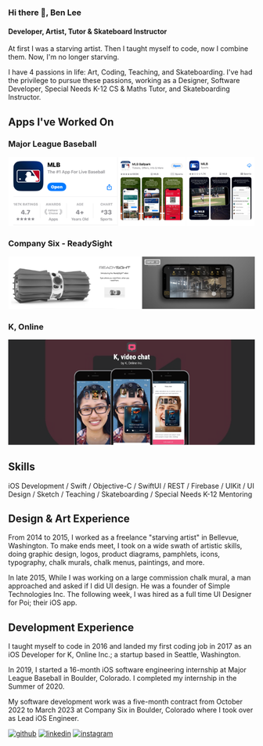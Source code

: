 ### Hi there 👋, Ben Lee
#### Developer, Artist, Tutor & Skateboard Instructor
At first I was a starving artist. Then I taught myself to code, now I combine them. Now, I'm no longer starving. 

I have 4 passions in life: Art, Coding, Teaching, and Skateboarding.  I've had the privilege to pursue these passions, working as a Designer, Software Developer, Special Needs K-12 CS & Maths Tutor, and Skateboarding Instructor.

## Apps I've Worked On

### Major League Baseball
![Image Name](./images/MLBApps.png)

### Company Six - ReadySight
![Image Name](./images/Company6.png)

### K, Online
![Image Name](./images/KOnline.png)

## Skills 
iOS Development / Swift / Objective-C / SwiftUI / REST / Firebase / UIKit / UI Design / Sketch / Teaching / Skateboarding / Special Needs K-12 Mentoring 

## Design & Art Experience
From 2014 to 2015, I worked as a freelance "starving artist" in Bellevue, Washington. To make ends meet, I took on a wide swath of artistic skills, doing graphic design, logos, product diagrams, pamphlets, icons, typography, chalk murals, chalk menus, paintings, and more. 

In late 2015, While I was working on a large commission chalk mural, a man approached and asked if I did UI design. He was a founder of Simple Technologies Inc.  The following week, I was hired as a full time UI Designer for Poi; their iOS app. 

## Development Experience

I taught myself to code in 2016 and landed my first coding job in 2017 as an iOS Developer for K, Online Inc.; a startup based in Seattle, Washington.  

In 2019, I started a 16-month iOS software engineering internship at Major League Baseball in Boulder, Colorado. I completed my internship in the Summer of 2020.

My software development work was a five-month contract from October 2022 to March 2023 at Company Six in Boulder, Colorado where I took over as Lead iOS Engineer.  




[<img src='https://cdn.jsdelivr.net/npm/simple-icons@3.0.1/icons/github.svg' alt='github' height='40'>](https://github.com/https://github.com/Benjlee92)  [<img src='https://cdn.jsdelivr.net/npm/simple-icons@3.0.1/icons/linkedin.svg' alt='linkedin' height='40'>](https://www.linkedin.com/in/https://www.linkedin.com/in/benjjlee//)  [<img src='https://cdn.jsdelivr.net/npm/simple-icons@3.0.1/icons/instagram.svg' alt='instagram' height='40'>](https://www.instagram.com/https://www.instagram.com/benleestuff//)  


